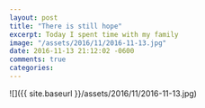 ```yaml
---
layout: post
title: "There is still hope"
excerpt: Today I spent time with my family
image: "/assets/2016/11/2016-11-13.jpg"
date: 2016-11-13 21:12:02 -0600
comments: true
categories: 
---
```


![]({{ site.baseurl }}/assets/2016/11/2016-11-13.jpg)

